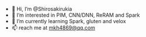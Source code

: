 - 👋 Hi, I’m @Shirosakirukia
- 👀 I’m interested in PIM, CNN/DNN, ReRAM and Spark
- 🌱 I’m currently learning Spark, gluten and velox
- 📫 reach me at mkh4869@qq.com

<!---
Shirosakirukia/Shirosakirukia is a ✨ special ✨ repository because its `README.md` (this file) appears on your GitHub profile.
You can click the Preview link to take a look at your changes.
--->
